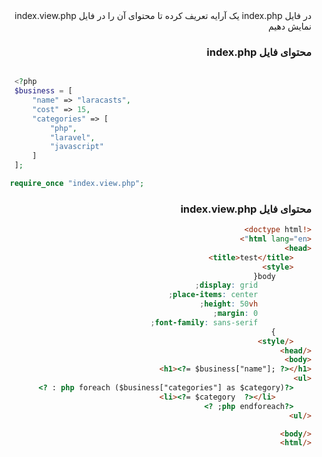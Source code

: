 <div dir="rtl">
در فایل index.php یک آرایه تعریف کرده تا محتوای آن را در فایل index.view.php نمایش دهیم

### محتوای فایل index.php

<div dir="ltr">

```php

    <?php
    $business = [
        "name" => "laracasts",
        "cost" => 15,
        "categories" => [
            "php",
            "laravel",
            "javascript"
        ]
    ];

   require_once "index.view.php";

```
<div dir="rtl">

### محتوای فایل index.view.php 
```html
<!doctype html>
<html lang="en">
<head>
    <title>test</title>
    <style>
        body{
            display: grid;
            place-items: center;
            height: 50vh;
            margin: 0;
            font-family: sans-serif;
        }
    </style>
</head>
<body>
<h1><?= $business["name"]; ?></h1>
<ul>
    <?php foreach ($business["categories"] as $category) : ?>
        <li><?= $category  ?></li>
    <?php endforeach; ?>
</ul>

</body>
</html>


```
